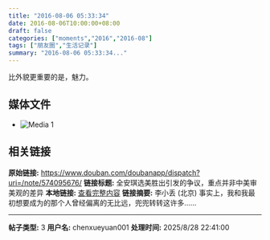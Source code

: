 ```yaml
---
title: "2016-08-06 05:33:34"
date: 2016-08-06T10:00:00+08:00
draft: false
categories: ["moments","2016","2016-08"]
tags: ["朋友圈","生活记录"]
summary: "2016-08-06 05:33:34..."
---
```


比外貌更重要的是，魅力。

## 媒体文件

- ![Media 1](/Moments/photos/2016-08-06/201608060533340.jpg)

## 相关链接

**原始链接:** https://www.douban.com/doubanapp/dispatch?uri=/note/574095676/
**链接标题:** 全安琪选美胜出引发的争议，重点并非中美审美观的差异
**本地链接:** [查看完整内容](/link_content/2016/08/2016-08-06/link_content/)
**链接摘要:** 李小丢
        (北京)
    事实上，我和我最初想要成为的那个人曾经偏离的无比远，兜兜转转这许多......

---

**帖子类型:** 3
**用户名:** chenxueyuan001
**处理时间:** 2025/8/28 22:41:00